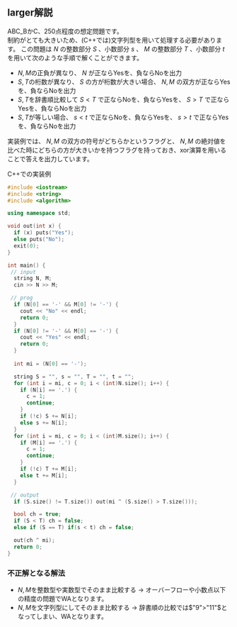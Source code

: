 larger解説
-----

ABC_BかC、250点程度の想定問題です。\
制約がとても大きいため、(C++では)文字列型を用いて処理する必要があります。
この問題は $N$ の整数部分 $S$ 、小数部分 $s$ 、 $M$ の整数部分 $T$ 、小数部分 $t$ を用いて次のような手順で解くことができます。
- $N,M$の正負が異なり、 $N$ が正ならYesを、負ならNoを出力
- $S,T$の桁数が異なり、 $S$ の方が桁数が大きい場合、 $N,M$ の双方が正ならYesを、負ならNoを出力
- $S,T$を辞書順比較して $S<T$ で正ならNoを、負ならYesを、 $S>T$ で正ならYesを、負ならNoを出力
- $S,T$が等しい場合、 $s<t$ で正ならNoを、負ならYesを、 $s>t$ で正ならYesを、負ならNoを出力

実装例では、 $N,M$ の双方の符号がどちらかというフラグと、 $N,M$ の絶対値を比べた時にどちらの方が大きいかを持つフラグを持っておき、xor演算を用いることで答えを出力しています。

C++での実装例
``` cpp
#include <iostream>
#include <string>
#include <algorithm>

using namespace std;

void out(int x) {
  if (x) puts("Yes");
  else puts("No");
  exit(0);
}

int main() {
 // input
  string N, M;
  cin >> N >> M;

 // prog
  if (N[0] == '-' && M[0] != '-') {
    cout << "No" << endl;
    return 0;
  }
  if (N[0] != '-' && M[0] == '-') {
    cout << "Yes" << endl;
    return 0;
  }
  
  int mi = (N[0] == '-');

  string S = "", s = "", T = "", t = "";
  for (int i = mi, c = 0; i < (int)N.size(); i++) {
    if (N[i] == '.') {
      c = 1;
      continue;
    }
    if (!c) S += N[i];
    else s += N[i];
  }
  for (int i = mi, c = 0; i < (int)M.size(); i++) {
    if (M[i] == '.') {
      c = 1;
      continue;
    }
    if (!c) T += M[i];
    else t += M[i];
  }

 // output
  if (S.size() != T.size()) out(mi ^ (S.size() > T.size()));

  bool ch = true;
  if (S < T) ch = false;
  else if (S == T) if(s < t) ch = false;

  out(ch ^ mi);
  return 0;
}

```

### 不正解となる解法
- $N,M$を整数型や実数型でそのまま比較する → オーバーフローや小数点以下の精度の問題でWAとなります。
- $N,M$を文字列型にしてそのまま比較する → 辞書順の比較では$"9">"11"$となってしまい、WAとなります。
